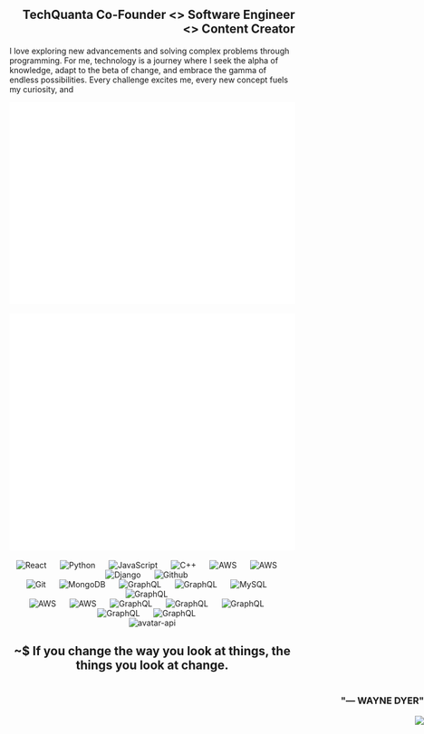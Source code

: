 <div align=left>


<h2 align=right>TechQuanta Co-Founder <> Software Engineer <> Content Creator</h2>
I love exploring new advancements and solving complex problems through programming. For me, technology is a journey where I seek the alpha of knowledge, adapt to the beta of change, and embrace the gamma of endless possibilities. Every challenge excites me, every new concept fuels my curiosity, and 

</div>
</a>


<div align="center">

![Isometric Commit Calendar](./metrics.plugin.isocalendar.svg)

![Repository Metrics](./metrics.repository.svg)
</div>




<!--- Tech Stack Array -->
<div align="center">

  <img src="https://techstack-generator.vercel.app/react-icon.svg" alt="React" width="48" height="48" /> 
  &nbsp;&nbsp;&nbsp;&nbsp;
  <img src="https://techstack-generator.vercel.app/python-icon.svg" alt="Python" width="48" height="48" /> 
  &nbsp;&nbsp;&nbsp;&nbsp;
  <img src="https://techstack-generator.vercel.app/js-icon.svg" alt="JavaScript" width="48" height="48" /> 
  &nbsp;&nbsp;&nbsp;&nbsp;
  <img src="https://techstack-generator.vercel.app/cpp-icon.svg" alt="C++" width="48" height="48" /> 
  &nbsp;&nbsp;&nbsp;&nbsp;
  <img src="https://techstack-generator.vercel.app/java-icon.svg" alt="AWS" width="48" height="48" />
  &nbsp;&nbsp;&nbsp;&nbsp;
  <img src="https://techstack-generator.vercel.app/aws-icon.svg" alt="AWS" width="48" height="48" /> 
  &nbsp;&nbsp;&nbsp;&nbsp;
  <img src="https://techstack-generator.vercel.app/django-icon.svg" alt="Django" width="48" height="48" /> 
  &nbsp;&nbsp;&nbsp;&nbsp;
  <img src="https://techstack-generator.vercel.app/github-icon.svg" alt="Github" width="48" height="48" /> 
  &nbsp;&nbsp;&nbsp;&nbsp;
  </br>
  <img src="https://user-images.githubusercontent.com/25181517/192108372-f71d70ac-7ae6-4c0d-8395-51d8870c2ef0.png" alt="Git" width="48" height="48" /> 
  &nbsp;&nbsp;&nbsp;&nbsp;
  <img src="https://skillicons.dev/icons?i=mongodb" width="48" height="48" alt="MongoDB" /> 
  &nbsp;&nbsp;&nbsp;&nbsp;
  <img src="https://skillicons.dev/icons?i=graphql" width="48" height="48" alt="GraphQL" /> 
  &nbsp;&nbsp;&nbsp;&nbsp;
  <img src="https://raw.githubusercontent.com/marwin1991/profile-technology-icons/refs/heads/main/icons/vim.png" width="48" height="48" alt="GraphQL" /> 
  &nbsp;&nbsp;&nbsp;&nbsp;
  <img src="https://techstack-generator.vercel.app/mysql-icon.svg" alt="MySQL" width="48" height="48" />
  &nbsp;&nbsp;&nbsp;&nbsp;
  <img src="https://skillicons.dev/icons?i=postman" width="48" height="48" alt="GraphQL" /> 
  &nbsp;&nbsp;&nbsp;&nbsp;
  </br>
  <img src="https://techstack-generator.vercel.app/docker-icon.svg" alt="AWS" width="48" height="48" /> 
  &nbsp;&nbsp;&nbsp;&nbsp;
  <img src="https://techstack-generator.vercel.app/kubernetes-icon.svg" alt="AWS" width="48" height="48" /> 
  &nbsp;&nbsp;&nbsp;&nbsp;
  <img src="https://skillicons.dev/icons?i=scala" width="48" height="48" alt="GraphQL" /> 
  &nbsp;&nbsp;&nbsp;&nbsp;
  <img src="https://skillicons.dev/icons?i=linux" width="48" height="48" alt="GraphQL" /> 
  &nbsp;&nbsp;&nbsp;&nbsp;
  <img src="https://skillicons.dev/icons?i=bash" width="48" height="48" alt="GraphQL" /> 
  &nbsp;&nbsp;&nbsp;&nbsp;
  </br>
  <img src="https://skillicons.dev/icons?i=photoshop" width="48" height="48" alt="GraphQL" /> 
  &nbsp;&nbsp;&nbsp;&nbsp;
  <img src="https://skillicons.dev/icons?i=atom" width="48" height="48" alt="GraphQL" />
  &nbsp;&nbsp;&nbsp;&nbsp;
  </br>
<img src="https://github-avatar-frame-api.onrender.com/api/framed-avatar/ashmeet07?theme=gitblaze&size=214&canvas=dark&shape=rect&radius=70" alt="avatar-api" height=40 width=40 >
  
</div>

<!--- Footer -->

<div align="center">

##  <h2><strong>~$</strong> If you change the way you look at things, the things you look at change.</h2> 
<div align="right" style="text-align: right; position: absolute; right: 0; ">

### "— WAYNE DYER"


![](https://komarev.com/ghpvc/?username=ashmeet07&color=blueviolet)

</div>

</div>
